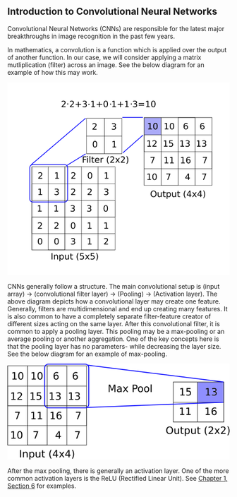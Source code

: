 ## Introduction to Convolutional Neural Networks

Convolutional Neural Networks (CNNs) are responsible for the latest major breakthroughs in image recognition in the past few years.

In mathematics, a convolution is a function which is applied over the output of another function.  In our case, we will consider applying a matrix mutliplication (filter) across an image. See the below diagram for an example of how this may work.

![Convolutional Filter](../images/01_intro_cnn.png)

CNNs generally follow a structure.  The main convolutional setup is (input array) -> (convolutional filter layer) -> (Pooling) -> (Activation layer).  The above diagram depicts how a convolutional layer may create one feature.  Generally, filters are multidimensional and end up creating many features.  It is also common to have a completely separate filter-feature creator of different sizes acting on the same layer.  After this convolutional filter, it is common to apply a pooling layer.  This pooling may be a max-pooling or an average pooling or another aggregation.  One of the key concepts here is that the pooling layer has no parameters- while decreasing the layer size.  See the below diagram for an example of max-pooling.

![Convolutional Filter](../images/01_intro_cnn2.png)

After the max pooling, there is generally an activation layer.  One of the more common activation layers is the ReLU (Rectified Linear Unit).  See [Chapter 1, Section 6](../../01_Introduction/06_Implementing_Activation_Functions) for examples.
